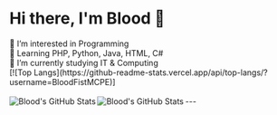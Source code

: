 # Hi there, I'm Blood 👋

<summary>👀 I’m interested in Programming</summary>
<summary>🌱 Learning PHP, Python, Java, HTML, C#</summary>
<summary>📖 I’m currently studying IT & Computing</summary>
[![Top Langs](https://github-readme-stats.vercel.app/api/top-langs/?username=BloodFistMCPE)]

<br />
<br />
---
<img align="left" alt="Blood's GitHub Stats" src="https://github-readme-stats.vercel.app/api?username=BloodFistMCPE&show_icons=true&hide_border=false&title_color=FD0000&icon_color=16AEE3&bg_color=09131B&text_color=ffffff&border_color=0c1a25"/>
<img align="left" alt="Blood's GitHub Stats" src="https://github-readme-stats-lake-ten.vercel.app/api/top-langs/?username=BloodFistMCPE&theme=dark&show_icons=true&title_color=fff&text_color=fff&count_private=true&include_all_commits=true&langs_count=3"/>
